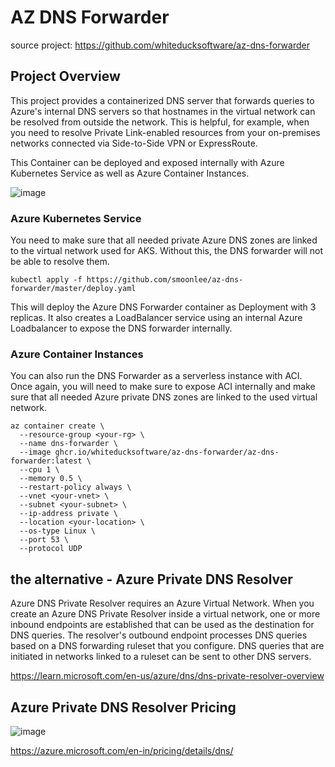 # AZ DNS Forwarder

source project: https://github.com/whiteducksoftware/az-dns-forwarder

## Project Overview
This project provides a containerized DNS server that forwards queries to Azure's internal DNS servers so that hostnames in the virtual network can be resolved from outside the network. This is helpful, for example, when you need to resolve Private Link-enabled resources from your on-premises networks connected via Side-to-Side VPN or ExpressRoute.

This Container can be deployed and exposed internally with Azure Kubernetes Service as well as Azure Container Instances.

![image](https://github.com/smoonlee/az-dns-forwarder/assets/22956963/0684b48b-b0d8-4cda-9097-a86a1fd5a1d6)

### Azure Kubernetes Service

You need to make sure that all needed private Azure DNS zones are linked to the virtual network used for AKS. Without this, the DNS forwarder will not be able to resolve them.

```
kubectl apply -f https://github.com/smoonlee/az-dns-forwarder/master/deploy.yaml
```

This will deploy the Azure DNS Forwarder container as Deployment with 3 replicas. It also creates a LoadBalancer service using an internal Azure Loadbalancer to expose the DNS forwarder internally. 

### Azure Container Instances

You can also run the DNS Forwarder as a serverless instance with ACI. Once again, you will need to make sure to expose ACI internally and make sure that all needed Azure private DNS zones are linked to the used virtual network.

```
az container create \
  --resource-group <your-rg> \
  --name dns-forwarder \
  --image ghcr.io/whiteducksoftware/az-dns-forwarder/az-dns-forwarder:latest \
  --cpu 1 \
  --memory 0.5 \
  --restart-policy always \
  --vnet <your-vnet> \
  --subnet <your-subnet> \
  --ip-address private \
  --location <your-location> \
  --os-type Linux \
  --port 53 \
  --protocol UDP
```

## the alternative - Azure Private DNS Resolver
Azure DNS Private Resolver requires an Azure Virtual Network. When you create an Azure DNS Private Resolver inside a virtual network, one or more inbound endpoints are established that can be used as the destination for DNS queries. The resolver's outbound endpoint processes DNS queries based on a DNS forwarding ruleset that you configure. DNS queries that are initiated in networks linked to a ruleset can be sent to other DNS servers.

https://learn.microsoft.com/en-us/azure/dns/dns-private-resolver-overview

## Azure Private DNS Resolver Pricing 
![image](https://github.com/smoonlee/az-dns-forwarder/assets/22956963/5e68470f-ac5b-4415-b04f-ab098607f5e3)


https://azure.microsoft.com/en-in/pricing/details/dns/
